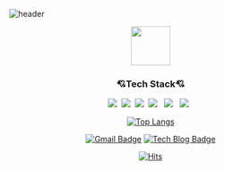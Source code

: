 ![header](https://capsule-render.vercel.app/api?type=Waving&color=0:ddd6f3,100:faaca8&height=300&section=header&text=HI,I'M%20HYOJIN&fontSize=90)

<!-- 맘에드는 컬러 
&color=0:B993D6,100:8CA6DB
&color=0:ddd6f3,100:faaca8
&color=0:9796f0,100:fbc7d4

다른컬러 구경하기 https://github.com/kyechan99/capsule-render/blob/master/src/gradient.json
-->

<!--
![header](https://capsule-render.vercel.app/api?type=Waving&color=gradient&height=220&section=header&text=HI,I'M%20HYOJIN&fontSize=90)
-->

<div align=center>
 
<img src="https://user-images.githubusercontent.com/87711421/136366391-a840bd61-5eab-4ea0-9244-e48a68164434.gif"  width="70" height="70"/>
<!--<br><b>Hi there! I'm wep developer using Java Spring. </b>-->

  
<h3>💘Tech Stack💘</h3>
<p align="center">
  <img src="https://img.shields.io/badge/Java-007396?style=flat-square&logo=Java&logoColor=white"/></a>&nbsp
   <img src="https://img.shields.io/badge/Spring-6DB33F?style=flat-square&logo=Spring&logoColor=white"/></a>&nbsp
  <img src="https://img.shields.io/badge/Oracle-F80000?style=flat-square&logo=Oracle&logoColor=white"/></a>&nbsp 
 <img src="https://img.shields.io/badge/HTML5-E34F26?style=flat-square&logo=HTML5&logoColor=white"/></a> &nbsp
<img src="https://img.shields.io/badge/CSS3-1572B6?style=flat-square&logo=CSS3&logoColor=white"/></a> &nbsp
<img src="https://img.shields.io/badge/JavaScript-F7DF1E?style=flat-square&logo=JavaScript&logoColor=white"/></a> &nbsp
</p>

</div>

<div align=center style="width:100%;">
 
[![Top Langs](https://github-readme-stats.vercel.app/api/top-langs/?username=hyodii&layout=compact)](https://github.com/anuraghazra/github-readme-stats)
<!--
 ![Anurag's GitHub stats](https://github-readme-stats.vercel.app/api?username=hyojinee&&show_icons=true&theme=buefy)
-->
</div>


<div align=center>
 
[![Gmail Badge](https://img.shields.io/badge/Gmail-EA4335?style=flat-square&logo=Gmail&logoColor=white&link=mailto:hyodii9736@gmail.com)](mailto:hyodii9736@gmail.com) 
[![Tech Blog Badge](http://img.shields.io/badge/-Tech%20blog-turquoise?style=flat-square&logo=Vimeo&logoColor=white&link=https://velog.io/@hyojin_j/)](https://velog.io/@hyojin_j/)   
  
[![Hits](https://hits.seeyoufarm.com/api/count/incr/badge.svg?url=https%3A%2F%2Fgithub.com%2Fhyodii&count_bg=%23A2E9FF&title_bg=%23C6C6C6&icon=&icon_color=%23E7E7E7&title=hits&edge_flat=false)](https://hits.seeyoufarm.com)

</div>

<!---
hyodii/hyodii is a ✨ special ✨ repository because its `README.md` (this file) appears on your GitHub profile.
You can click the Preview link to take a look at your changes.
--->

